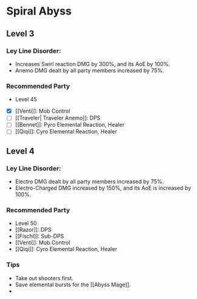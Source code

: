 # Spiral Abyss

## Level 3

### Ley Line Disorder:
- Increases Swirl reaction DMG by 300%, and its AoE by 100%.
- Anemo DMG dealt by all party members increased by 75%.

### Recommended Party
- Level 45
- [x] [[Venti]]: Mob Control
- [ ] [[Traveler| Traveler Anemo]]: DPS
- [ ] [[Bennet]]: Pyro Elemental Reaction, Healer
- [ ] [[Qiqi]]: Cyro Elemental Reaction, Healer

## Level 4

### Ley Line Disorder:
- Electro DMG dealt by all party members increased by 75%.
- Electro-Charged DMG increased by 150%, and its AoE is increased by 100%.

### Recommended Party

- Level 50
- [[Razor]]: DPS
- [[Fischl]]: Sub-DPS
- [[Venti]]: Mob Control
- [[Qiqi]]: Cyro Elemental Reaction, Healer

### Tips

- Take out shooters first.
- Save elemental bursts for the [[Abyss Mage]].
- 
																																		   